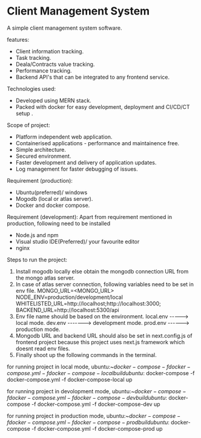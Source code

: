 # Client Management System

A simple client management system software.

features:
- Client information tracking.
- Task tracking.
- Deala/Contracts value tracking.
- Performance tracking.
- Backend API's that can be integrated to any frontend service.

Technologies used:
- Developed using MERN stack.
- Packed with docker for easy development, deployment and CI/CD/CT setup .

Scope of project:
- Platform independent web application.
- Containerised applications - performance and maintainence free.
- Simple architecture.
- Secured environment.
- Faster development and delivery of application updates.
- Log management for faster debugging of issues.

Requirement (production):
- Ubuntu(preferred)/ windows
- Mogodb (local or atlas server).
- Docker and docker compose.

Requirement (development):
Apart from requirement mentioned in production, following need to be installed
- Node.js and npm
- Visual studio IDE(Preferred)/ your favourite editor
- nginx

Steps to run the project:
1. Install mogodb locally else obtain the mongodb connection URL from the mongo atlas server.
2. In case of atlas server connection, following variables need to be set in env file.
    MONGO_URL=<MONGO_URL> <br />
    NODE_ENV=production/development/local <br />
    WHITELISTED_URL=http://localhost;http://localhost:3000;<other url that is allowed access the backend API> <br />
    BACKEND_URL=http://localhost:5300/api <br />
3. Env file name should be based on the environment.
  local.env -----> local mode.
  dev.env -------> development mode.
  prod.env ------> production mode.
4. Mongodb URL and backend URL should also be set in next.config.js of frontend project because this project uses next.js framework which doesnt read env files.
5. Finally shoot up the following commands in the terminal.
  
for running project in local mode,
ubuntu:~$docker-compose -f docker-compose.yml -f docker-compose-local build
ubuntu:~$docker-compose -f docker-compose.yml -f docker-compose-local up

for running project in devolopment mode,
ubuntu:~$docker-compose -f docker-compose.yml -f docker-compose-dev build
ubuntu:~$docker-compose -f docker-compose.yml -f docker-compose-dev up

for running project in production mode,
ubuntu:~$docker-compose -f docker-compose.yml -f docker-compose-prod build
ubuntu:~$docker-compose -f docker-compose.yml -f docker-compose-prod up
